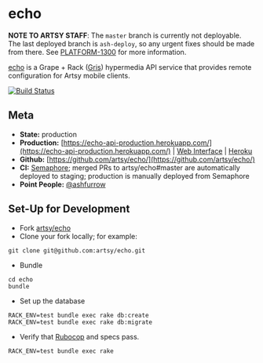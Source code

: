 # echo

**NOTE TO ARTSY STAFF**: The `master` branch is currently not deployable. The last deployed branch is `ash-deploy`, so any urgent fixes should be made from there. See [PLATFORM-1300](https://artsyproduct.atlassian.net/browse/PLATFORM-1300) for more information.

[echo](http://github.com/artsy/echo) is a Grape + Rack ([Gris](http://github.com/artsy/gris)) hypermedia API service that provides remote configuration for Artsy mobile clients.

[![Build Status](https://semaphoreci.com/api/v1/projects/0b1b6ac6-4ee1-47b4-a65e-90bc37b414c2/469563/badge.svg)](https://semaphoreci.com/artsy-it/echo)

Meta
---

* __State:__ production
* __Production:__ [https://echo-api-production.herokuapp.com/](https://echo-api-production.herokuapp.com/) | [Web Interface](https://echo-web-production.herokuapp.com) | [Heroku](https://dashboard.heroku.com/apps/echo-api-production/resources)
* __Github:__ [https://github.com/artsy/echo/](https://github.com/artsy/echo/)
* __CI:__ [Semaphore](https://semaphoreci.com/artsy-it/echo/); merged PRs to artsy/echo#master are automatically deployed to staging; production is manually deployed from Semaphore
* __Point People:__ [@ashfurrow](https://github.com/ashfurrow)

Set-Up for Development
---
- Fork [artsy/echo](https://github.com/artsy/echo)
- Clone your fork locally; for example:
```
git clone git@github.com:artsy/echo.git
```
- Bundle
```
cd echo
bundle
```
- Set up the database
```
RACK_ENV=test bundle exec rake db:create
RACK_ENV=test bundle exec rake db:migrate
```
- Verify that [Rubocop](https://github.com/bbatsov/rubocop) and specs pass.
```
RACK_ENV=test bundle exec rake
```
